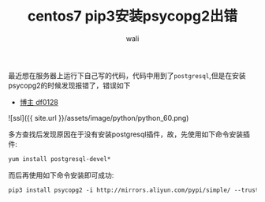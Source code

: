 ﻿---
layout: post
title: centos7 pip3安装psycopg2出错 #标题
tagline: 'centos7 pip3安装psycopg2出错 Error: pg_config executable not found'
category: python      #分类
author: wali    #作者
tag: Error     #标签
ghurl:        #github url
ghurl_zip:   #github zip下载
comments: true

post_nav: false
group_tag: python Error 
---

最近想在服务器上运行下自己写的代码，代码中用到了`postgresql`,但是在安装psycopg2的时候发现报错了，错误如下

- [博主 df0128](https://blog.csdn.net/df0128/article/details/89565651 "https://blog.csdn.net/df0128/article/details/89565651")

![ssl]({{ site.url }}/assets/image/python/python_60.png)

多方查找后发现原因在于没有安装postgresql插件，故，先使用如下命令安装插件:

```txt
yum install postgresql-devel*
```

而后再使用如下命令安装即可成功:

```txt
pip3 install psycopg2 -i http://mirrors.aliyun.com/pypi/simple/ --trusted-host mirrors.aliyun.com
```

















